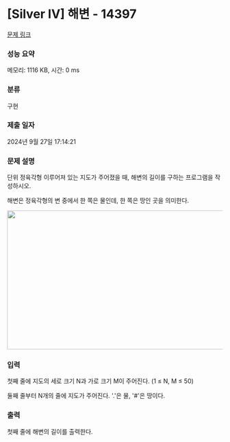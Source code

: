 # [Silver IV] 해변 - 14397 

[문제 링크](https://www.acmicpc.net/problem/14397) 

### 성능 요약

메모리: 1116 KB, 시간: 0 ms

### 분류

구현

### 제출 일자

2024년 9월 27일 17:14:21

### 문제 설명

<p>단위 정육각형 이루어져 있는 지도가 주어졌을 때, 해변의 길이를 구하는 프로그램을 작성하시오.</p>

<p>해변은 정육각형의 변 중에서 한 쪽은 물인데, 한 쪽은 땅인 곳을 의미한다.</p>

<p style="text-align:center"><img alt="" src="https://onlinejudgeimages.s3-ap-northeast-1.amazonaws.com/problem/14397/1.jpg" style="height:324px; width:621px"></p>

### 입력 

 <p>첫째 줄에 지도의 세로 크기 N과 가로 크기 M이 주어진다. (1 ≤ N, M ≤ 50)</p>

<p>둘째 줄부터 N개의 줄에 지도가 주어진다. '.'은 물, '#'은 땅이다.</p>

### 출력 

 <p>첫째 줄에 해변의 길이를 출력한다.</p>

